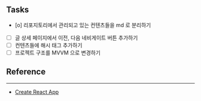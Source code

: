 ## Tasks
* [o] 리포지토리에서 관리되고 있는 컨텐츠들을 md 로 분리하기
* [ ] 글 상세 페이지에서 이전, 다음 네비게이트 버튼 추가하기
* [ ] 컨텐츠들에 해시 태그 추가하기
* [ ] 프로젝트 구조를 MVVM 으로 변경하기

## Reference
----
* [Create React App](https://create-react-app.dev/)

